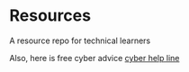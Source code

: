 # Resources

 A resource repo for technical learners


Also, here is free cyber advice [cyber help line](https://www.thecyberhelpline.com/)